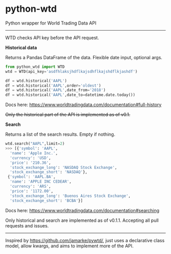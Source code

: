 # python-wtd
Python wrapper for World Trading Data API

---

WTD checks API key before the API request.

**Historical data**

Returns a Pandas DataFrame of the data. Flexible date input, optional args. 

```python
from python_wtd import WTD
wtd = WTD(api_key='asdfhlaksjhdflkajsdhflkajshdflkjashdf')

df = wtd.historical('AAPL')
df = wtd.historical('AAPL',order='oldest')
df = wtd.historical('AAPL',date_from='2018')
df = wtd.historical('AAPL',date_to=datetime.date.today())
```
Docs here: https://www.worldtradingdata.com/documentation#full-history

~~Only the historical part of the API is implemented as of v0.1.~~

**Search**

Returns a list of the search results. Empty if nothing.

```python
wtd.search("AAPL",limit=2)
>>> [{'symbol': 'AAPL',
  'name': 'Apple Inc.',
  'currency': 'USD',
  'price': '210.36',
  'stock_exchange_long': 'NASDAQ Stock Exchange',
  'stock_exchange_short': 'NASDAQ'},
 {'symbol': 'AAPL.BA',
  'name': 'APPLE INC CEDEAR',
  'currency': 'ARS',
  'price': '1172.00',
  'stock_exchange_long': 'Buenos Aires Stock Exchange',
  'stock_exchange_short': 'BCBA'}]
```

Docs here: https://www.worldtradingdata.com/documentation#searching

Only historical and search are implemented as of v0.1.1. Accepting all pull requests and issues.

---

Inspired by https://github.com/jamarke/pywtd/, just uses a declarative class model, allow kwargs, and aims to implement more of the API.
